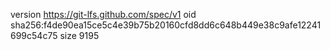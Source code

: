 version https://git-lfs.github.com/spec/v1
oid sha256:f4de90ea15ce5c4e39b75b20160cfd8dd6c648b449e38c9afe12241699c54c75
size 9195
